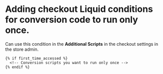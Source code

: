 # Adding checkout Liquid conditions for conversion code to run only once.

Can use this condition in the **Additional Scripts** in the checkout settings in the store admin.

```
{% if first_time_accessed %}
  <!-- Conversion scripts you want to run only once -->
{% endif %}
```
